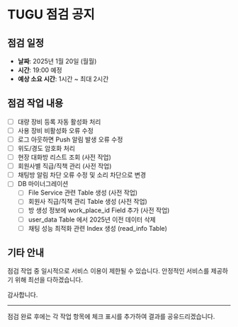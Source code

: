 # TUGU 점검 공지

## 점검 일정

- **날짜**: 2025년 1월 20일 (월월)
- **시간**: 19:00 예정
- **예상 소요 시간**: 1시간 ~ 최대 2시간

## 점검 작업 내용

- [ ] 대량 장비 등록 자동 활성화 처리
- [ ] 사용 장비 비활성화 오류 수정
- [ ] 로그 아웃하면 Push 알림 발생 오류 수정
- [ ] 위도/경도 암호화 처리
- [ ] 현장 대화방 리스트 조회 (사전 작업)
- [ ] 회원사별 직급/직책 관리 (사전 작업)
- [ ] 채팅방 알림 차단 오류 수정 및 소리 차단으로 변경
- [ ] DB 마이너그레이션
  - [ ] File Service 관련 Table 생성 (사전 작업)
  - [ ] 회원사 직급/직책 관리 Table 생성 (사전 작업)
  - [ ] 방 생성 정보에 work_place_id Field 추가 (사전 작업)
  - [ ] user_data Table 에서 2025년 이전 데이터 삭제
  - [ ] 채팅 성능 최적화 관련 Index 생성 (read_info Table)

## 기타 안내

점검 작업 중 일시적으로 서비스 이용이 제한될 수 있습니다.
안정적인 서비스를 제공하기 위해 최선을 다하겠습니다.

감사합니다.

---

점검 완료 후에는 각 작업 항목에 체크 표시를 추가하여 결과를 공유드리겠습니다.

